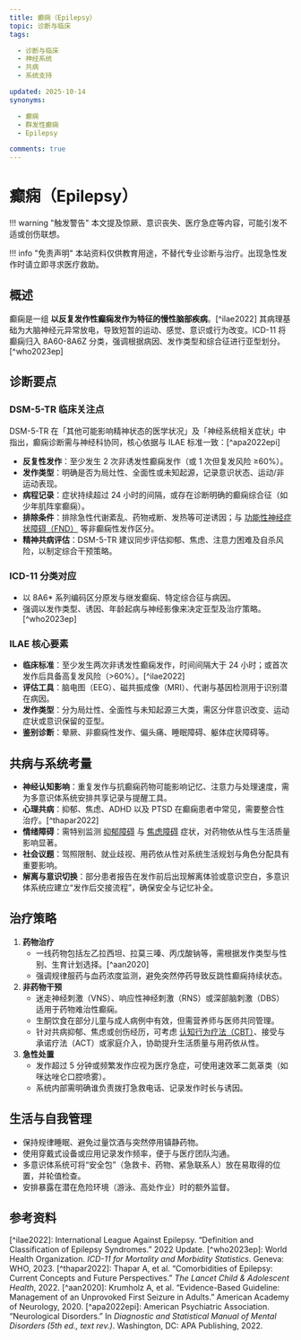 ```yaml
---
title: 癫痫（Epilepsy）
topic: 诊断与临床
tags:

  - 诊断与临床
  - 神经系统
  - 共病
  - 系统支持

updated: 2025-10-14
synonyms:

  - 癫痫
  - 群发性癫痫
  - Epilepsy

comments: true
---
```


# 癫痫（Epilepsy）

!!! warning "触发警告"
本文提及惊厥、意识丧失、医疗急症等内容，可能引发不适或创伤联想。

!!! info "免责声明"
本站资料仅供教育用途，不替代专业诊断与治疗。出现急性发作时请立即寻求医疗救助。

## 概述

癫痫是一组 **以反复发作性癫痫发作为特征的慢性脑部疾病**。[^ilae2022] 其病理基础为大脑神经元异常放电，导致短暂的运动、感觉、意识或行为改变。ICD-11 将癫痫归入 8A60-8A6Z 分类，强调根据病因、发作类型和综合征进行亚型划分。[^who2023ep]

## 诊断要点

### DSM-5-TR 临床关注点

DSM-5-TR 在「其他可能影响精神状态的医学状况」及「神经系统相关症状」中指出，癫痫诊断需与神经科协同，核心依据与 ILAE 标准一致：[^apa2022epi]

- **反复性发作**：至少发生 2 次非诱发性癫痫发作（或 1 次但复发风险 ≥60%）。
- **发作类型**：明确是否为局灶性、全面性或未知起源，记录意识状态、运动/非运动表现。
- **病程记录**：症状持续超过 24 小时的间隔，或存在诊断明确的癫痫综合征（如少年肌阵挛癫痫）。
- **排除条件**：排除急性代谢紊乱、药物戒断、发热等可逆诱因；与 [功能性神经症状障碍（FND）](Conversion-Disorder-FND.md) 等非癫痫性发作区分。
- **精神共病评估**：DSM-5-TR 建议同步评估抑郁、焦虑、注意力困难及自杀风险，以制定综合干预策略。

### ICD-11 分类对应

- 以 8A6\* 系列编码区分原发与继发癫痫、特定综合征与病因。
- 强调以发作类型、诱因、年龄起病与神经影像来决定亚型及治疗策略。[^who2023ep]

### ILAE 核心要素

- **临床标准**：至少发生两次非诱发性癫痫发作，时间间隔大于 24 小时；或首次发作后具备高复发风险（>60%）。[^ilae2022]
- **评估工具**：脑电图（EEG）、磁共振成像（MRI）、代谢与基因检测用于识别潜在病因。
- **发作类型**：分为局灶性、全面性与未知起源三大类，需区分伴意识改变、运动症状或意识保留的亚型。
- **鉴别诊断**：晕厥、非癫痫性发作、偏头痛、睡眠障碍、躯体症状障碍等。

## 共病与系统考量

- **神经认知影响**：重复发作与抗癫痫药物可能影响记忆、注意力与处理速度，需为多意识体系统安排共享记录与提醒工具。
- **心理共病**：抑郁、焦虑、ADHD 以及 PTSD 在癫痫患者中常见，需要整合性治疗。[^thapar2022]
- **情绪障碍**：需特别监测 [抑郁障碍](Depressive-Disorders.md) 与 [焦虑障碍](Anxiety-Disorders.md) 症状，对药物依从性与生活质量影响显著。
- **社会议题**：驾照限制、就业歧视、用药依从性对系统生活规划与角色分配具有重要影响。
- **解离与意识切换**：部分患者报告在发作前后出现解离体验或意识空白，多意识体系统应建立“发作后交接流程”，确保安全与记忆补全。

## 治疗策略

1. **药物治疗**
   - 一线药物包括左乙拉西坦、拉莫三嗪、丙戊酸钠等，需根据发作类型与性别、生育计划选择。[^aan2020]
   - 强调规律服药与血药浓度监测，避免突然停药导致反跳性癫痫持续状态。
1. **非药物干预**
   - 迷走神经刺激（VNS）、响应性神经刺激（RNS）或深部脑刺激（DBS）适用于药物难治性癫痫。
   - 生酮饮食在部分儿童与成人病例中有效，但需营养师与医师共同管理。
   - 针对共病抑郁、焦虑或创伤经历，可考虑 [认知行为疗法（CBT）](Cognitive-Behavioral-Therapy-CBT.md)、接受与承诺疗法（ACT）或家庭介入，协助提升生活质量与用药依从性。
1. **急性处置**
   - 发作超过 5 分钟或频繁发作应视为医疗急症，可使用速效苯二氮䓬类（如咪达唑仑口腔喷雾）。
   - 系统内部需明确谁负责拨打急救电话、记录发作时长与诱因。

## 生活与自我管理

- 保持规律睡眠、避免过量饮酒与突然停用镇静药物。
- 使用穿戴式设备或应用记录发作频率，便于与医疗团队沟通。
- 多意识体系统可将“安全包”（急救卡、药物、紧急联系人）放在易取得的位置，并轮值检查。
- 安排暴露在潜在危险环境（游泳、高处作业）时的额外监督。

## 参考资料

\[^ilae2022\]: International League Against Epilepsy. “Definition and Classification of Epilepsy Syndromes.” 2022 Update.
\[^who2023ep\]: World Health Organization. *ICD-11 for Mortality and Morbidity Statistics*. Geneva: WHO, 2023.
\[^thapar2022\]: Thapar A, et al. “Comorbidities of Epilepsy: Current Concepts and Future Perspectives.” *The Lancet Child & Adolescent Health*, 2022.
\[^aan2020\]: Krumholz A, et al. “Evidence-Based Guideline: Management of an Unprovoked First Seizure in Adults.” American Academy of Neurology, 2020.
\[^apa2022epi\]: American Psychiatric Association. “Neurological Disorders.” In *Diagnostic and Statistical Manual of Mental Disorders (5th ed., text rev.)*. Washington, DC: APA Publishing, 2022.
